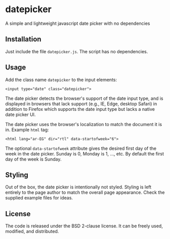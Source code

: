 # datepicker

A simple and lightweight javascript date picker with no dependencies

## Installation

Just include the file `datepicker.js`. The script has no dependencies.

## Usage

Add the class name `datepicker` to the input elements:

    <input type="date" class="datepicker">

The date picker detects the browser's support of the date input type, and is
displayed in browsers that lack support (e.g., IE, Edge, desktop Safari) in
addition to Firefox which supports the date input type but lacks a native date
picker UI.

The date picker uses the browser's localization to match the document it is in.
Example `html` tag:

    <html lang="ar-EG" dir="rtl" data-startofweek="6">

The optional `data-startofweek` attribute gives the desired first day of the week in the
date picker. Sunday is 0, Monday is 1, &hellip;, etc. By default the first day
of the week is Sunday.

## Styling

Out of the box, the date picker is intentionally not styled. Styling is left
entirely to the page author to match the overall page appearance. Check the
supplied example files for ideas.

## License

The code is released under the BSD 2-clause license. It can be freely used,
modified, and distributed.

